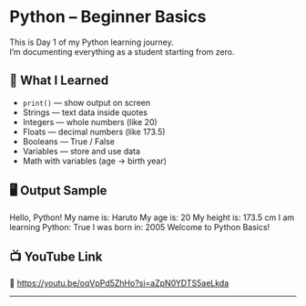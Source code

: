 # Python – Beginner Basics

This is Day 1 of my Python learning journey.  
I’m documenting everything as a student starting from zero.

## 📘 What I Learned

- `print()` — show output on screen  
- Strings — text data inside quotes  
- Integers — whole numbers (like 20)  
- Floats — decimal numbers (like 173.5)  
- Booleans — True / False  
- Variables — store and use data  
- Math with variables (age → birth year)

## 🖥️ Output Sample

Hello, Python!
My name is: Haruto
My age is: 20
My height is: 173.5 cm
I am learning Python: True
I was born in: 2005
Welcome to Python Basics!

## 📺 YouTube Link

🎥 https://youtu.be/oqVpPd5ZhHo?si=aZpN0YDTS5aeLkda

---
